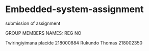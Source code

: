 # Embedded-system-assignment
submission of assignment

GROUP MEMBERS
NAMES:                 REG NO

Twiringiyimana placide 218000884
Rukundo Thomas         218002350

